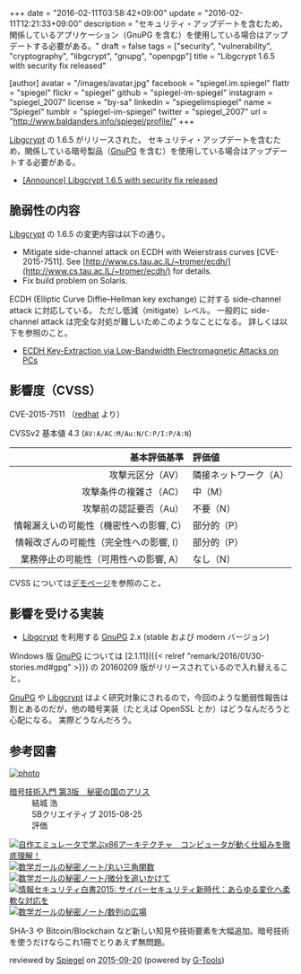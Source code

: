 ﻿+++
date = "2016-02-11T03:58:42+09:00"
update = "2016-02-11T12:21:33+09:00"
description = "セキュリティ・アップデートを含むため，関係しているアプリケーション（GnuPG を含む）を使用している場合はアップデートする必要がある。"
draft = false
tags = ["security", "vulnerability", "cryptography", "libgcrypt", "gnupg", "openpgp"]
title = "Libgcrypt 1.6.5 with security fix released"

[author]
  avatar = "/images/avatar.jpg"
  facebook = "spiegel.im.spiegel"
  flattr = "spiegel"
  flickr = "spiegel"
  github = "spiegel-im-spiegel"
  instagram = "spiegel_2007"
  license = "by-sa"
  linkedin = "spiegelimspiegel"
  name = "Spiegel"
  tumblr = "spiegel-im-spiegel"
  twitter = "spiegel_2007"
  url = "http://www.baldanders.info/spiegel/profile/"
+++

[Libgcrypt] の 1.6.5 がリリースされた。
セキュリティ・アップデートを含むため，関係している暗号製品（[GnuPG] を含む）を使用している場合はアップデートする必要がある。

- [[Announce] Libgcrypt 1.6.5 with security fix released](https://lists.gnupg.org/pipermail/gnupg-announce/2016q1/000384.html)

## 脆弱性の内容

[Libgcrypt] の 1.6.5 の変更内容は以下の通り。

* Mitigate side-channel attack on ECDH with Weierstrass curves [CVE-2015-7511].  See [http://www.cs.tau.ac.IL/~tromer/ecdh/](http://www.cs.tau.ac.IL/~tromer/ecdh/) for details.
* Fix build problem on Solaris.

ECDH (Elliptic Curve Diffie–Hellman key exchange) に対する side-channel attack に対応している。
ただし低減（mitigate）レベル。
一般的に side-channel attack は完全な対処が難しいためこのようなことになる。
詳しくは以下を参照のこと。

- [ECDH Key-Extraction via Low-Bandwidth Electromagnetic Attacks on PCs](http://www.cs.tau.ac.il/~tromer/ecdh/)

## 影響度（CVSS）

CVE-2015-7511 （[redhat](https://access.redhat.com/security/cve/CVE-2015-7511) より）

CVSSv2 基本値 4.3 (`AV:A/AC:M/Au:N/C:P/I:P/A:N`)

| 基本評価基準                            | 評価値            |
|----------------------------------------:|:------------------|
| 攻撃元区分（AV）                        | 隣接ネットワーク（A） |
| 攻撃条件の複雑さ（AC）                  | 中（M）           |
| 攻撃前の認証要否（Au）                  | 不要（N）         |
| 情報漏えいの可能性（機密性への影響, C） | 部分的（P）       |
| 情報改ざんの可能性（完全性への影響, I） | 部分的（P）       |
| 業務停止の可能性（可用性への影響, A）   | なし（N）         |

CVSS については[デモページ](http://www.baldanders.info/spiegel/archive/cvss/cvss2.html)を参照のこと。

## 影響を受ける実装

- [Libgcrypt] を利用する [GnuPG] 2.x (stable および modern バージョン)

Windows 版 [GnuPG] については [2.1.11]({{< relref "remark/2016/01/30-stories.md#gpg" >}}) の 20160209 版がリリースされているので入れ替えること。

[GnuPG] や [Libgcrypt] はよく研究対象にされるので，今回のような脆弱性報告は割とあるのだが，他の暗号実装（たとえば OpenSSL とか）はどうなんだろうと心配になる。
実際どうなんだろう。

[Libgcrypt]: https://www.gnu.org/software/libgcrypt/ "Libgcrypt - GNU Project - Free Software Foundation (FSF)"
[GnuPG]: https://gnupg.org/ "The GNU Privacy Guard"

## 参考図書

<div class="hreview" ><a class="item url" href="http://www.amazon.co.jp/exec/obidos/ASIN/B015643CPE/baldandersinf-22/"><img src="http://ecx.images-amazon.com/images/I/51t6yHHVwEL._SL160_.jpg" alt="photo" class="photo"  /></a><dl ><dt class="fn"><a class="item url" href="http://www.amazon.co.jp/exec/obidos/ASIN/B015643CPE/baldandersinf-22/">暗号技術入門 第3版　秘密の国のアリス</a></dt><dd>結城 浩 </dd><dd>SBクリエイティブ 2015-08-25</dd><dd>評価<abbr class="rating" title="5"><img src="http://g-images.amazon.com/images/G/01/detail/stars-5-0.gif" alt="" /></abbr> </dd></dl><p class="similar"><a href="http://www.amazon.co.jp/exec/obidos/ASIN/B0148FQNVC/baldandersinf-22/" target="_top"><img src="http://images.amazon.com/images/P/B0148FQNVC.09._SCTHUMBZZZ_.jpg"  alt="自作エミュレータで学ぶx86アーキテクチャ　コンピュータが動く仕組みを徹底理解！"  /></a> <a href="http://www.amazon.co.jp/exec/obidos/ASIN/B00W6NCLJM/baldandersinf-22/" target="_top"><img src="http://images.amazon.com/images/P/B00W6NCLJM.09._SCTHUMBZZZ_.jpg"  alt="数学ガールの秘密ノート/丸い三角関数"  /></a> <a href="http://www.amazon.co.jp/exec/obidos/ASIN/B00Y9EYOIW/baldandersinf-22/" target="_top"><img src="http://images.amazon.com/images/P/B00Y9EYOIW.09._SCTHUMBZZZ_.jpg"  alt="数学ガールの秘密ノート/微分を追いかけて"  /></a> <a href="http://www.amazon.co.jp/exec/obidos/ASIN/B012BYBTZC/baldandersinf-22/" target="_top"><img src="http://images.amazon.com/images/P/B012BYBTZC.09._SCTHUMBZZZ_.jpg"  alt="情報セキュリティ白書2015: サイバーセキュリティ新時代：あらゆる変化へ柔軟な対応を"  /></a> <a href="http://www.amazon.co.jp/exec/obidos/ASIN/B00W6NCLL0/baldandersinf-22/" target="_top"><img src="http://images.amazon.com/images/P/B00W6NCLL0.09._SCTHUMBZZZ_.jpg"  alt="数学ガールの秘密ノート/数列の広場"  /></a> </p>
<p class="description">SHA-3 や Bitcoin/Blockchain など新しい知見や技術要素を大幅追加。暗号技術を使うだけならこれ1冊でとりあえず無問題。</p>
<p class="gtools" >reviewed by <a href='#maker' class='reviewer'>Spiegel</a> on <abbr class="dtreviewed" title="2015-09-20">2015-09-20</abbr> (powered by <a href="http://www.goodpic.com/mt/aws/index.html" >G-Tools</a>)</p>
</div>
